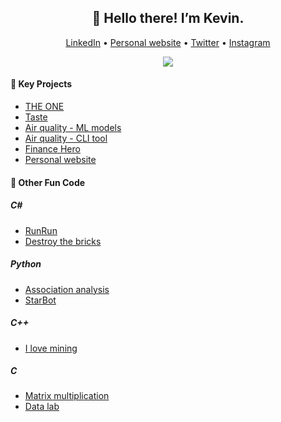 <h2 align="center">👋 Hello there! I’m Kevin.</h2>
<p align="center">
  <a href="https://www.linkedin.com/in/kvnyijia/">LinkedIn</a> •
  <a href="https://kvnyijia.github.io/">Personal website</a> •
  <a href="https://twitter.com/kvnyijia">Twitter</a> •
  <a href="https://www.instagram.com/kvnyijia/">Instagram</a>
</p>


<!-- [![Top Langs](https://github-readme-stats.vercel.app/api/top-langs/?username=kvnyijia&layout=compact&hide=jupyter%20notebook,yacc,tex,css,html,lex)](https://github.com/anuraghazra/github-readme-stats) -->
<p align="center">
<a href="https://github.com/anuraghazra/github-readme-stats">
  <img align="center" src="https://github-readme-stats.vercel.app/api/top-langs/?username=kvnyijia&layout=compact&hide=jupyter%20notebook,yacc,tex,css,html,lex" />
</a>
</p>

  
#### 🤖 Key Projects 

* [THE ONE](https://github.com/kvnyijia/dva-team24)
* [Taste](https://github.com/kvnyijia/Taste-react-native)
* [Air quality - ML models](https://github.com/kvnyijia/pm2.5_training)
* [Air quality - CLI tool](https://github.com/kvnyijia/data_display)
* [Finance Hero](https://github.com/kvnyijia/Finance-Hero)
* [Personal website](https://github.com/kvnyijia/kvnyijia.github.io)

#### 👾 Other Fun Code 
##### C#

* [RunRun](https://github.com/kvnyijia/WP_runrun)
* [Destroy the bricks](https://github.com/kvnyijia/WP_destroy-the-bricks)

##### Python

* [Association analysis](https://github.com/kvnyijia/DM_association-analysis)
* [StarBot](https://github.com/kvnyijia/StarBot)

##### C++

* [I love mining](https://github.com/kvnyijia/i_love_mining)

##### C

* [Matrix multiplication](https://github.com/kvnyijia/PL_matrix-multiplication)
* [Data lab](https://github.com/kvnyijia/datalab/blob/master/bits.c)

<!--
**kvnyijia/kvnyijia** is a ✨ _special_ ✨ repository because its `README.md` (this file) appears on your GitHub profile.

Here are some ideas to get you started:

- 🔭 I’m currently working on ...
- 🌱 I’m currently learning ...
- 👯 I’m looking to collaborate on ...
- 🤔 I’m looking for help with ...
- 💬 Ask me about ...
- 📫 How to reach me: ...
- 😄 Pronouns: ...
- ⚡ Fun fact: ...
-->
